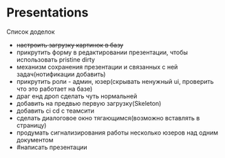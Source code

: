 # Presentations

Список доделок

- ~~настроить загрузку картинок в базу~~
- прикрутить форму в редактировании презентации, чтобы использовать pristine dirty
- механизм сохранения презентации и связанных с ней задач(нотификации добавить)
- прикрутить роли - админ, юзер(скрывать ненужный ui, проверить что это работает на базе)
- драг енд дроп сделать чуть нормальней
- добавить на предвью первую загрузку(Skeleton)
- добавить ci cd с теамсити
- сделать диалоговое окно тягающимся(возможно вставлять в страницу)
- продумать сигнализирования работы несколько юзеров над одним документом
- #написать презентации


